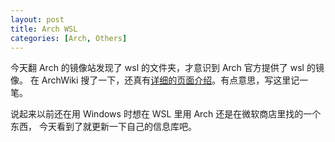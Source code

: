 ```yaml
---
layout: post
title: Arch WSL
categories: [Arch, Others]
---
```


今天翻 Arch 的镜像站发现了 wsl 的文件夹，才意识到 Arch 官方提供了 wsl 的镜像。
在 ArchWiki 搜了一下，还真有[详细的页面介绍](https://wiki.archlinux.org/title/Install_Arch_Linux_on_WSL)。有点意思，写这里记一笔。

说起来以前还在用 Windows 时想在 WSL 里用 Arch 还是在微软商店里找的一个东西，
今天看到了就更新一下自己的信息库吧。
